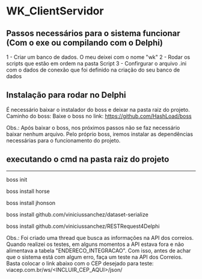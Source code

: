 # WK_ClientServidor

## Passos necessários para o sistema funcionar (Com o exe ou compilando com o Delphi)
1 - Criar um banco de dados. O meu deixei com o nome "wk"
2 - Rodar os scripts que estão em ordem na pasta Script 
3 - Confirgurar o arquivo .ini com o dados de conexão que foi definido na criação do seu banco de dados

## Instalação para rodar no Delphi
É necessário baixar o instalador do boss e deixar na pasta raiz do projeto.
Caminho do boss: Baixe o boss no link: https://github.com/HashLoad/boss

Obs.: Após baixar o boss, nos próximos passos não se faz necessário baixar nenhum arquivo.
Pelo próprio boss, iremos instalar as dependências necessárias para o funcionamento do projeto.

## executando o cmd na pasta raiz do projeto
------------------------------------------
boss init   

boss install horse

boss install jhonson

boss install github.com/viniciussanchez/dataset-serialize

boss install github.com/viniciussanchez/RESTRequest4Delphi


Obs.: Foi criado uma thread que busca as informações na API dos correios. Quando realizei os testes, em alguns momentos a API estava fora e não alimentava a tabela "ENDERECO_INTEGRACAO". Com isso, antes de achar que o sistema está com algum erro, faça um teste na API dos Correios. Basta colocar o link abaixo com o CEP desejado para teste:
viacep.com.br/ws/<INCLUIR_CEP_AQUI>/json/
